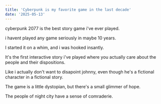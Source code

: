 ```yaml
---
title: 'Cyberpunk is my favorite game in the last decade'
date: '2025-05-13'
---
```



cyberpunk 2077 is the best story game i've ever played.

i havent played any game seriously in maybe 10 years.

I started it on a whim, and i was hooked insantly.

It's the first interactive story i've played where you actually care about the people and their dispositions.

Like i actually don't want to disapoint johnny, even though he's a fictional character in a fictional story.


The game is a little dystopian, but there's a small glimmer of hope.

The people of night city have a sense of comraderie. 